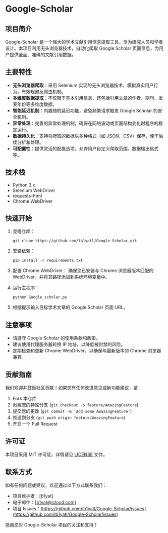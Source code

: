 # Google-Scholar

## 项目简介

Google-Scholar 是一个强大的学术文献引用信息提取工具，专为研究人员和学者设计。本项目利用无头浏览器技术，自动化爬取 Google Scholar 页面信息，为用户提供全面、准确的文献引用数据。

## 主要特性

- **无头浏览器爬取**：采用 Selenium 实现的无头浏览器技术，模拟真实用户行为，有效规避反爬虫机制。
- **多维度数据提取**：不仅限于基本引用信息，还包括引用文章的作者、期刊、发表年份等多维度数据。
- **智能延迟机制**：内置随机延迟功能，避免频繁请求触发 Google Scholar 的安全机制。
- **异常处理**：完善的异常处理机制，确保在网络波动或页面结构变化时程序的稳定运行。
- **数据持久化**：支持将爬取的数据以多种格式（如 JSON、CSV）保存，便于后续分析和处理。
- **可配置性**：提供灵活的配置选项，允许用户自定义爬取范围、数据输出格式等。

## 技术栈

- Python 3.x
- Selenium WebDriver
- requests-html
- Chrome WebDriver

## 快速开始

1. 克隆仓库：
   ```
   git clone https://github.com/lb1yatl/Google-Scholar.git
   ```

2. 安装依赖：
   ```
   pip install -r requirements.txt
   ```

3. 配置 Chrome WebDriver：
   确保您已安装与 Chrome 浏览器版本匹配的 WebDriver，并将其路径添加到系统环境变量中。

4. 运行主程序：
   ```
   python Google_scholar.py
   ```

5. 根据提示输入目标学术文章的 Google Scholar 页面 URL。

## 注意事项

- 请遵守 Google Scholar 的使用条款和政策。
- 建议使用代理服务器轮换 IP 地址，以降低被封禁的风险。
- 定期检查和更新 Chrome WebDriver，以确保与最新版本的 Chrome 浏览器兼容。

## 贡献指南

我们欢迎并鼓励社区贡献！如果您有任何改进意见或新功能建议，请：

1. Fork 本仓库
2. 创建您的特性分支 (`git checkout -b feature/AmazingFeature`)
3. 提交您的更改 (`git commit -m 'Add some AmazingFeature'`)
4. 推送到分支 (`git push origin feature/AmazingFeature`)
5. 开启一个 Pull Request

## 许可证

本项目采用 MIT 许可证。详情请见 [LICENSE](LICENSE) 文件。

## 联系方式

如有任何问题或建议，欢迎通过以下方式联系我们：

- 项目维护者：[b1yat]
- 电子邮件：[b1yat@icloud.com]
- 项目 Issues：[https://github.com/lb1yatl/Google-Scholar/issues](https://github.com/lb1yatl/Google-Scholar/issues)

感谢您对 Google-Scholar 项目的关注和支持！